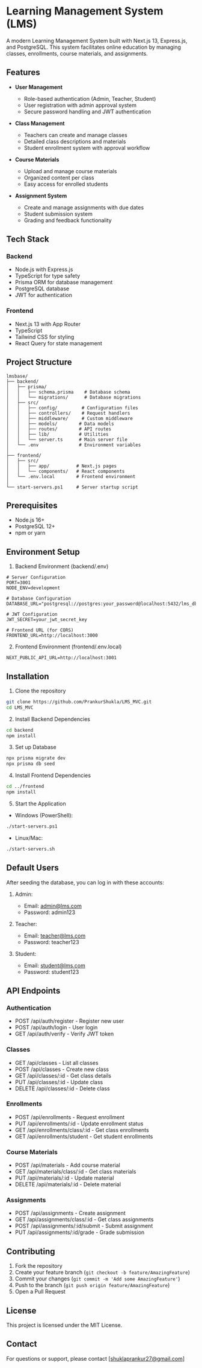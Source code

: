 # Learning Management System (LMS)

A modern Learning Management System built with Next.js 13, Express.js, and PostgreSQL. This system facilitates online education by managing classes, enrollments, course materials, and assignments.

## Features

- **User Management**
  - Role-based authentication (Admin, Teacher, Student)
  - User registration with admin approval system
  - Secure password handling and JWT authentication

- **Class Management**
  - Teachers can create and manage classes
  - Detailed class descriptions and materials
  - Student enrollment system with approval workflow

- **Course Materials**
  - Upload and manage course materials
  - Organized content per class
  - Easy access for enrolled students

- **Assignment System**
  - Create and manage assignments with due dates
  - Student submission system
  - Grading and feedback functionality

## Tech Stack

### Backend
- Node.js with Express.js
- TypeScript for type safety
- Prisma ORM for database management
- PostgreSQL database
- JWT for authentication

### Frontend
- Next.js 13 with App Router
- TypeScript
- Tailwind CSS for styling
- React Query for state management

## Project Structure

```
lmsbase/
├── backend/
│   ├── prisma/
│   │   ├── schema.prisma    # Database schema
│   │   └── migrations/      # Database migrations
│   ├── src/
│   │   ├── config/         # Configuration files
│   │   ├── controllers/    # Request handlers
│   │   ├── middleware/     # Custom middleware
│   │   ├── models/        # Data models
│   │   ├── routes/        # API routes
│   │   ├── lib/           # Utilities
│   │   └── server.ts      # Main server file
│   └── .env               # Environment variables
│
├── frontend/
│   ├── src/
│   │   ├── app/          # Next.js pages
│   │   └── components/   # React components
│   └── .env.local        # Frontend environment
│
└── start-servers.ps1     # Server startup script
```

## Prerequisites

- Node.js 16+
- PostgreSQL 12+
- npm or yarn

## Environment Setup

1. Backend Environment (backend/.env)
```env
# Server Configuration
PORT=3001
NODE_ENV=development

# Database Configuration
DATABASE_URL="postgresql://postgres:your_password@localhost:5432/lms_db"

# JWT Configuration
JWT_SECRET=your_jwt_secret_key

# Frontend URL (for CORS)
FRONTEND_URL=http://localhost:3000
```

2. Frontend Environment (frontend/.env.local)
```env
NEXT_PUBLIC_API_URL=http://localhost:3001
```

## Installation

1. Clone the repository
```bash
git clone https://github.com/PrankurShukla/LMS_MVC.git
cd LMS_MVC
```

2. Install Backend Dependencies
```bash
cd backend
npm install
```

3. Set up Database
```bash
npx prisma migrate dev
npx prisma db seed
```

4. Install Frontend Dependencies
```bash
cd ../frontend
npm install
```

5. Start the Application
- Windows (PowerShell):
```bash
./start-servers.ps1
```
- Linux/Mac:
```bash
./start-servers.sh
```

## Default Users

After seeding the database, you can log in with these accounts:

1. Admin:
   - Email: admin@lms.com
   - Password: admin123

2. Teacher:
   - Email: teacher@lms.com
   - Password: teacher123

3. Student:
   - Email: student@lms.com
   - Password: student123

## API Endpoints

### Authentication
- POST /api/auth/register - Register new user
- POST /api/auth/login - User login
- GET /api/auth/verify - Verify JWT token

### Classes
- GET /api/classes - List all classes
- POST /api/classes - Create new class
- GET /api/classes/:id - Get class details
- PUT /api/classes/:id - Update class
- DELETE /api/classes/:id - Delete class

### Enrollments
- POST /api/enrollments - Request enrollment
- PUT /api/enrollments/:id - Update enrollment status
- GET /api/enrollments/class/:id - Get class enrollments
- GET /api/enrollments/student - Get student enrollments

### Course Materials
- POST /api/materials - Add course material
- GET /api/materials/class/:id - Get class materials
- PUT /api/materials/:id - Update material
- DELETE /api/materials/:id - Delete material

### Assignments
- POST /api/assignments - Create assignment
- GET /api/assignments/class/:id - Get class assignments
- POST /api/assignments/:id/submit - Submit assignment
- PUT /api/assignments/:id/grade - Grade submission

## Contributing

1. Fork the repository
2. Create your feature branch (`git checkout -b feature/AmazingFeature`)
3. Commit your changes (`git commit -m 'Add some AmazingFeature'`)
4. Push to the branch (`git push origin feature/AmazingFeature`)
5. Open a Pull Request

## License

This project is licensed under the MIT License.

## Contact

For questions or support, please contact [shuklaprankur27@gmail.com] 